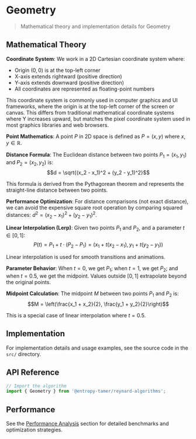 # Geometry

> Mathematical theory and implementation details for Geometry

## Mathematical Theory

**Coordinate System**:
We work in a 2D Cartesian coordinate system where:

- Origin $(0, 0)$ is at the top-left corner
- X-axis extends rightward (positive direction)
- Y-axis extends downward (positive direction)
- All coordinates are represented as floating-point numbers

This coordinate system is commonly used in computer graphics and UI frameworks, where the origin is at the top-left corner of the screen or canvas. This differs from traditional mathematical coordinate systems where Y increases upward, but matches the pixel coordinate system used in most graphics libraries and web browsers.

**Point Mathematics**:
A point $P$ in 2D space is defined as $P = (x, y)$ where $x, y \in \mathbb{R}$.

**Distance Formula**:
The Euclidean distance between two points $P_1 = (x_1, y_1)$ and $P_2 = (x_2, y_2)$ is:
$$d = \sqrt{(x_2 - x_1)^2 + (y_2 - y_1)^2}$$

This formula is derived from the Pythagorean theorem and represents the straight-line distance between two points.

**Performance Optimization**: For distance comparisons (not exact distance), we can avoid the expensive square root operation by comparing squared distances: $d^2 = (x_2 - x_1)^2 + (y_2 - y_1)^2$.

**Linear Interpolation (Lerp)**:
Given two points $P_1$ and $P_2$, and a parameter $t \in [0, 1]$:
$$P(t) = P_1 + t \cdot (P_2 - P_1) = (x_1 + t(x_2 - x_1), y_1 + t(y_2 - y_1))$$

Linear interpolation is used for smooth transitions and animations.

**Parameter Behavior**: When $t = 0$, we get $P_1$; when $t = 1$, we get $P_2$; and when $t = 0.5$, we get the midpoint. Values outside $[0, 1]$ extrapolate beyond the original points.

**Midpoint Calculation**:
The midpoint $M$ between two points $P_1$ and $P_2$ is:
$$M = \left(\frac{x_1 + x_2}{2}, \frac{y_1 + y_2}{2}\right)$$

This is a special case of linear interpolation where $t = 0.5$.

## Implementation

For implementation details and usage examples, see the source code in the `src/` directory.

## API Reference

```typescript
// Import the algorithm
import { Geometry } from '@entropy-tamer/reynard-algorithms';
```

## Performance

See the [Performance Analysis](../performance/) section for detailed benchmarks and optimization strategies.
